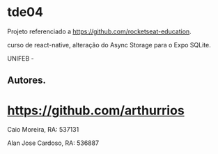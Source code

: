 # tde04

Projeto referenciado a https://github.com/rocketseat-education.

curso de react-native, alteração do  Async Storage para o Expo SQLite.

UNIFEB - 

## Autores. 

# https://github.com/arthurrios

Caio Moreira, RA: 537131

Alan Jose Cardoso, RA: 536887